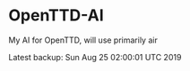 # OpenTTD-AI
My AI for OpenTTD, will use primarily air

Latest backup: Sun Aug 25 02:00:01 UTC 2019

